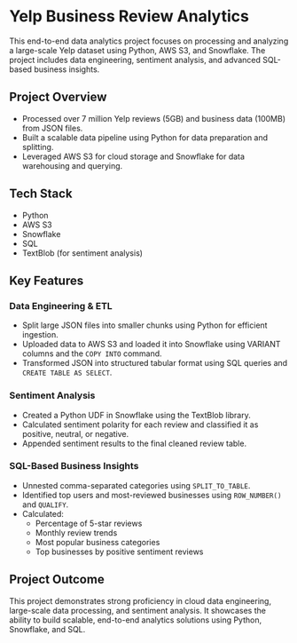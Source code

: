 # Yelp Business Review Analytics

This end-to-end data analytics project focuses on processing and analyzing a large-scale Yelp dataset using Python, AWS S3, and Snowflake. The project includes data engineering, sentiment analysis, and advanced SQL-based business insights.

## Project Overview

- Processed over 7 million Yelp reviews (5GB) and business data (100MB) from JSON files.
- Built a scalable data pipeline using Python for data preparation and splitting.
- Leveraged AWS S3 for cloud storage and Snowflake for data warehousing and querying.

## Tech Stack

- Python  
- AWS S3  
- Snowflake  
- SQL  
- TextBlob (for sentiment analysis)

## Key Features

### Data Engineering & ETL

- Split large JSON files into smaller chunks using Python for efficient ingestion.
- Uploaded data to AWS S3 and loaded it into Snowflake using VARIANT columns and the `COPY INTO` command.
- Transformed JSON into structured tabular format using SQL queries and `CREATE TABLE AS SELECT`.

### Sentiment Analysis

- Created a Python UDF in Snowflake using the TextBlob library.
- Calculated sentiment polarity for each review and classified it as positive, neutral, or negative.
- Appended sentiment results to the final cleaned review table.

### SQL-Based Business Insights

- Unnested comma-separated categories using `SPLIT_TO_TABLE`.
- Identified top users and most-reviewed businesses using `ROW_NUMBER()` and `QUALIFY`.
- Calculated:
  - Percentage of 5-star reviews
  - Monthly review trends
  - Most popular business categories
  - Top businesses by positive sentiment reviews

## Project Outcome

This project demonstrates strong proficiency in cloud data engineering, large-scale data processing, and sentiment analysis. It showcases the ability to build scalable, end-to-end analytics solutions using Python, Snowflake, and SQL.


